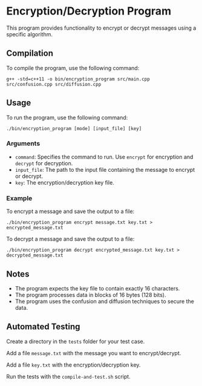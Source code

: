 # Encryption/Decryption Program

This program provides functionality to encrypt or decrypt messages using a specific algorithm.

## Compilation

To compile the program, use the following command:

```
g++ -std=c++11 -o bin/encryption_program src/main.cpp src/confusion.cpp src/diffusion.cpp
```

## Usage

To run the program, use the following command:

```
./bin/encryption_program [mode] [input_file] [key]
```

### Arguments

- `command`: Specifies the command to run. Use `encrypt` for encryption and `decrypt` for decryption.
- `input_file`: The path to the input file containing the message to encrypt or decrypt.
- `key`: The encryption/decryption key file.

### Example

To encrypt a message and save the output to a file:

```
./bin/encryption_program encrypt message.txt key.txt > encrypted_message.txt
```

To decrypt a message and save the output to a file:

```
./bin/encryption_program decrypt encrypted_message.txt key.txt > decrypted_message.txt
```

## Notes

- The program expects the key file to contain exactly 16 characters.
- The program processes data in blocks of 16 bytes (128 bits).
- The program uses the confusion and diffusion techniques to secure the data.

## Automated Testing

Create a directory in the `tests` folder for your test case.

Add a file `message.txt` with the message you want to encrypt/decrypt.

Add a file `key.txt` with the encryption/decryption key.

Run the tests with the `compile-and-test.sh` script.
